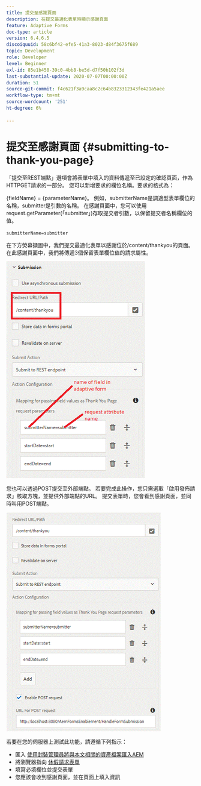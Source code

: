```yaml
---
title: 提交至感謝頁面
description: 在提交最適化表單時顯示感謝頁面
feature: Adaptive Forms
doc-type: article
version: 6.4,6.5
discoiquuid: 58c6bf42-efe5-41a3-8023-d84f3675f689
topic: Development
role: Developer
level: Beginner
exl-id: 85e1b450-39c0-4bb8-be5d-d7f50b102f3d
last-substantial-update: 2020-07-07T00:00:00Z
duration: 51
source-git-commit: f4c621f3a9caa8c2c64b8323312343fe421a5aee
workflow-type: tm+mt
source-wordcount: '251'
ht-degree: 6%

---
```


# 提交至感謝頁面 {#submitting-to-thank-you-page}

「提交至REST端點」選項會將表單中填入的資料傳遞至已設定的確認頁面，作為HTTPGET請求的一部分。 您可以新增要求的欄位名稱。要求的格式為：

\{fieldName\} = \{parameterName\}。 例如，submitterName是調適型表單欄位的名稱，submitter是引數的名稱。 在感謝頁面中，您可以使用request.getParameter(「submitter」)存取提交者引數，以保留提交者名稱欄位的值。

`submitterName=submitter`

在下方熒幕擷圖中，我們提交最適化表單以感謝位於/content/thankyou的頁面。 在此感謝頁面中，我們將傳遞3個保留表單欄位值的請求屬性。

![感謝頁面](assets/thankyoupage.gif)

您也可以透過POST提交至外部端點。 若要完成此操作，您只需選取「啟用發佈請求」核取方塊，並提供外部端點的URL。 提交表單時，您會看到感謝頁面，並同時叫用POST端點。

![擷取設定](assets/capture.gif)

若要在您的伺服器上測試此功能，請遵循下列指示：

* 匯入 [使用封裝管理員將與本文相關的資產檔案匯入AEM](assets/submittingtorestendpoint.zip)
* 將瀏覽器指向 [休假請求表單](http://localhost:4502/content/dam/formsanddocuments/helpx/timeoffrequestform/jcr:content?wcmmode=disabled)
* 填寫必填欄位並提交表單
* 您應該會收到感謝頁面，並在頁面上填入資訊
